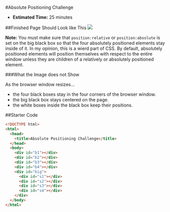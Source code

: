 #Absolute Positioning Challenge

* **Estimated Time:** 25 minutes

##Finished Page Should Look like This
![](http://christensenacademy.org/modules/css-layouts/challenges/absolute-positioning-challenge.png)

**Note:** You must make sure that `position:relative` or `position:absolute` is set on the big black box so that the four absolutely positioned elements stay inside of it. In my opinion, this is a wierd part of CSS. By default, absolutely positioned elements will position themselves with respect to the entire window unless they are children of a relatively or absolutely positioned element.

###What the Image does not Show

As the browser window resizes...

* the four black boxes stay in the four corners of the browser window.
* the big black box stays centered on the page.
* the white boxes inside the black box keep their positions.

##Starter Code
```html
<!DOCTYPE html>
<html>
  <head>
    <title>Absolute Positioning Challenge</title>
  </head>
  <body>
    <div id="b1"></div>
    <div id="b2"></div>
    <div id="b3"></div>
    <div id="b4"></div>
    <div id="big">
      <div id="s1"></div>
      <div id="s2"></div>
      <div id="s3"></div>
      <div id="s4"></div>
    </div>
  </body>
</html>
```

